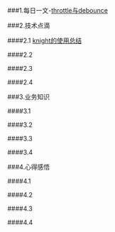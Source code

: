 ###1.每日一文-[throttle与debounce](http://www.cnblogs.com/fsjohnhuang/p/4147810.html)


###2.技术点滴

####2.1 [knight的使用总结](../../../Note-Book/just-knight-3.md)


####2.2

####2.3

####2.4

###3.业务知识

####3.1

####3.2

####3.3

####3.4

###4.心得感悟

####4.1

####4.2

####4.3

####4.4